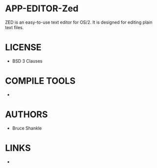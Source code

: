 APP-EDITOR-Zed
==============

ZED is an easy-to-use text editor for OS/2. It is designed for editing plain text files. 

LICENSE
===============
* BSD 3 Clauses

COMPILE TOOLS
===============
* 

AUTHORS
===============
* Bruce Shankle

LINKS
===============
* 
